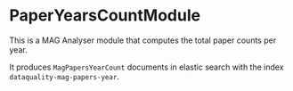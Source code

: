 # PaperYearsCountModule

This is a MAG Analyser module that computes the total paper counts per year.

It produces ```MagPapersYearCount``` documents in elastic search with the index
```dataquality-mag-papers-year```.